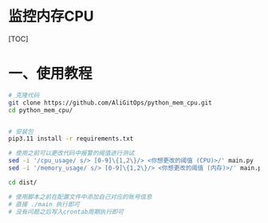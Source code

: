 # 监控内存CPU

[TOC]

# 一、使用教程

```bash
# 克隆代码
git clone https://github.com/AliGitOps/python_mem_cpu.git
cd python_mem_cpu/


# 安装包
pip3.11 install -r requirements.txt
```

```bash
# 使用之前可以更改代码中报警的阈值进行测试
sed -i '/cpu_usage/ s/> [0-9]\{1,2\}/> <你想更改的阈值 (CPU)>/' main.py 
sed -i '/memory_usage/ s/> [0-9]\{1,2\}/> <你想更改的阈值 (内存)>/' main.py 

```

```bash
cd dist/

# 使用脚本之前在配置文件中添加自己对应的账号信息
# 直接 ./main 执行即可
# 没有问题之后写入crontab周期执行即可
```

